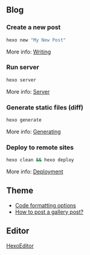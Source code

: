 ## Blog

### Create a new post

``` bash
hexo new "My New Post"
```

More info: [Writing](https://hexo.io/docs/writing.html)

### Run server

``` bash
hexo server
```

More info: [Server](https://hexo.io/docs/server.html)

### Generate static files (diff)

``` bash
hexo generate
```

More info: [Generating](https://hexo.io/docs/generating.html)

### Deploy to remote sites

``` bash
hexo clean && hexo deploy
```

More info: [Deployment](https://hexo.io/docs/deployment.html)

## Theme

- [Code formatting options](https://github.com/hexojs/hexo-theme-unit-test/blob/master/source/_posts/tag-plugins.md)
- [How to post a gallery post?](https://github.com/hexojs/hexo-theme-unit-test/blob/master/source/_posts/gallery-post.md)

## Editor

[HexoEditor](https://github.com/zhuzhuyule/HexoEditor)
